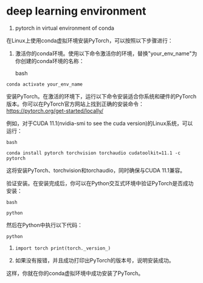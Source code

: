 # deep learning environment

1. pytorch in virtual environment of conda

在Linux上使用conda虚拟环境安装PyTorch，可以按照以下步骤进行：

1. 激活你的conda环境。使用以下命令激活你的环境，替换"your_env_name"为你创建的conda环境的名称：

   bash

```
conda activate your_env_name
```

安装PyTorch。在激活的环境下，运行以下命令安装适合你系统和硬件的PyTorch版本。你可以在PyTorch官方网站上找到正确的安装命令：<https://pytorch.org/get-started/locally/>

例如，对于CUDA 11.1(nvidia-smi to see the cuda version)的Linux系统，可以运行：

```
bash
```

```
conda install pytorch torchvision torchaudio cudatoolkit=11.1 -c pytorch
```

这将安装PyTorch、torchvision和torchaudio，同时确保与CUDA 11.1兼容。

验证安装。在安装完成后，你可以在Python交互式环境中验证PyTorch是否成功安装：

```
bash
```

```
python
```

然后在Python中执行以下代码：

```
python
```

1. `import torch print(torch._version_)`

2. 如果没有报错，并且成功打印出PyTorch的版本号，说明安装成功。

这样，你就在你的conda虚拟环境中成功安装了PyTorch。